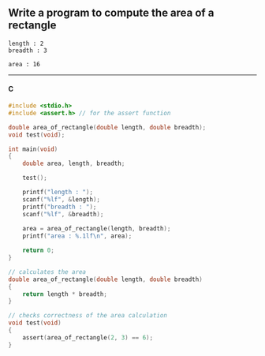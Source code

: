 ## Write a program to compute the area of a rectangle

```
length : 2
breadth : 3

area : 16
```

---

<CodeBlock slots="heading, code" repeat="1" languages="C" />

#### C

```c
#include <stdio.h>
#include <assert.h> // for the assert function

double area_of_rectangle(double length, double breadth);
void test(void);

int main(void)
{
    double area, length, breadth;

    test();

    printf("length : ");
    scanf("%lf", &length);
    printf("breadth : ");
    scanf("%lf", &breadth);
    
    area = area_of_rectangle(length, breadth);
    printf("area : %.1lf\n", area);

    return 0;
}

// calculates the area
double area_of_rectangle(double length, double breadth)
{
    return length * breadth;
}

// checks correctness of the area calculation
void test(void)
{
    assert(area_of_rectangle(2, 3) == 6);
}
```
